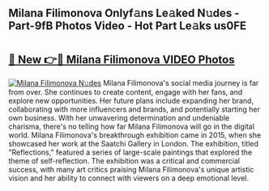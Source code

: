 ## Milana Filimonova Onlyf𝚊ns Le𝚊ked N𝚞des - Part-9fB Photos Video - Hot Part Le𝚊ks us0FE

# <h2><a href="http://ac32864.deff.icu/?id=Milana+Filimonova">🔗 New 👉🔴 Milana Filimonova VIDEO Photos</a></h2>

[![Milana Filimonova N𝚞des](https://i.imgur.com/rIISA9y.gif)](http://ac32864.deff.icu/?id=Milana+Filimonova)
Milana Filimonova's social media journey is far from over. She continues to create content, engage with her fans, and explore new opportunities. Her future plans include expanding her brand, collaborating with more influencers and brands, and potentially starting her own business. With her unwavering determination and undeniable charisma, there's no telling how far Milana Filimonova will go in the digital world. Milana Filimonova's breakthrough exhibition came in 2015, when she showcased her work at the Saatchi Gallery in London. The exhibition, titled "Reflections," featured a series of large-scale paintings that explored the theme of self-reflection. The exhibition was a critical and commercial success, with many art critics praising Milana Filimonova's unique artistic vision and her ability to connect with viewers on a deep emotional level.

